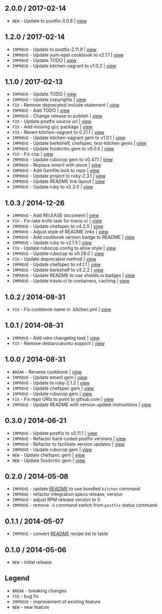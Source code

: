 2.0.0 / 2017-02-14
------------------

- `NEW` - Update to postfix-3.0.8 | [view](https://github.com/4-20ma/cookbook-postfix_rpm/commit/167b334)


1.2.0 / 2017-02-14
------------------

- `IMPROVE` - Update to postfix-2.11.9 | [view](https://github.com/4-20ma/cookbook-postfix_rpm/commit/ec0a578)
- `IMPROVE` - Update yum-epel cookbook to v2.1.1 | [view](https://github.com/4-20ma/cookbook-postfix_rpm/commit/d405e3d)
- `IMPROVE` - Update TODO | [view](https://github.com/4-20ma/cookbook-postfix_rpm/commit/c818317)
- `IMPROVE` - Update kitchen-vagrant to v1.0.2 | [view](https://github.com/4-20ma/cookbook-postfix_rpm/commit/c669fa2)


1.1.0 / 2017-02-13
------------------

- `IMPROVE` - Update TODO | [view](https://github.com/4-20ma/cookbook-postfix_rpm/commit/c14b45c)
- `IMPROVE` - Update copyrights | [view](https://github.com/4-20ma/cookbook-postfix_rpm/commit/b9dd61b)
- `FIX` - Remove deprecated include statement | [view](https://github.com/4-20ma/cookbook-postfix_rpm/commit/898f849)
- `IMPROVE` - Add TODO | [view](https://github.com/4-20ma/cookbook-postfix_rpm/commit/0fce3f7)
- `IMPROVE` - Change release to publish | [view](https://github.com/4-20ma/cookbook-postfix_rpm/commit/ea60b58)
- `FIX` - Update postfix source url | [view](https://github.com/4-20ma/cookbook-postfix_rpm/commit/c23e3fc)
- `FIX` - Add missing gcc package | [view](https://github.com/4-20ma/cookbook-postfix_rpm/commit/7e26726)
- `FIX` - Revert kitchen-vagrant to 0.21.1 | [view](https://github.com/4-20ma/cookbook-postfix_rpm/commit/9ffeb89)
- `IMPROVE` - Update kitchen-vagrant gem to v1.0.1 | [view](https://github.com/4-20ma/cookbook-postfix_rpm/commit/90f0dc0)
- `IMPROVE` - Update berkshelf, chefspec, test-kitchen gems | [view](https://github.com/4-20ma/cookbook-postfix_rpm/commit/3251732)
- `IMPROVE` - Update foodcritic gem to v9.0.0 | [view](https://github.com/4-20ma/cookbook-postfix_rpm/commit/fe8fb5e)
- `FIX` - Fix cop | [view](https://github.com/4-20ma/cookbook-postfix_rpm/commit/79b6a48)
- `IMPROVE` - Update rubocop gem to v0.47.1 | [view](https://github.com/4-20ma/cookbook-postfix_rpm/commit/90da42f)
- `IMPROVE` - Replace emeril with stove | [view](https://github.com/4-20ma/cookbook-postfix_rpm/commit/c81c09f)
- `IMPROVE` - Add Gemfile.lock to repo | [view](https://github.com/4-20ma/cookbook-postfix_rpm/commit/9cb58b7)
- `IMPROVE` - Update project to ruby-2.3.1 | [view](https://github.com/4-20ma/cookbook-postfix_rpm/commit/669e5af)
- `IMPROVE` - Update README link layout | [view](https://github.com/4-20ma/cookbook-postfix_rpm/commit/ec2109c)
- `IMPROVE` - Update ruby to v2.2.0 | [view](https://github.com/4-20ma/cookbook-postfix_rpm/commit/9dd3b55)


1.0.3 / 2014-12-26
------------------

- `IMPROVE` - Add RELEASE document | [view](https://github.com/4-20ma/cookbook-postfix_rpm/commit/e9ff980)
- `FIX` - Fix rake knife task for travis-ci | [view](https://github.com/4-20ma/cookbook-postfix_rpm/commit/92c1800)
- `IMPROVE` - Update chefspec to v4.2.0 | [view](https://github.com/4-20ma/cookbook-postfix_rpm/commit/c29bbbd)
- `IMPROVE` - Adjust style of README links | [view](https://github.com/4-20ma/cookbook-postfix_rpm/commit/c332271)
- `IMPROVE` - Add cookbook version badge to README | [view](https://github.com/4-20ma/cookbook-postfix_rpm/commit/a769706)
- `IMPROVE` - Update ruby to v2.1.5 | [view](https://github.com/4-20ma/cookbook-postfix_rpm/commit/a08469a)
- `FIX` - Update rubocop config to allow style | [view](https://github.com/4-20ma/cookbook-postfix_rpm/commit/9a76e0c)
- `IMPROVE` - Update rubocop to v0.28.0 | [view](https://github.com/4-20ma/cookbook-postfix_rpm/commit/7c86b92)
- `FIX` - Update deprecated method | [view](https://github.com/4-20ma/cookbook-postfix_rpm/commit/e7cbfe4)
- `IMPROVE` - Update chefspec to v4.1.1 | [view](https://github.com/4-20ma/cookbook-postfix_rpm/commit/2a82b4f)
- `IMPROVE` - Update berkshelf to v3.2.2 | [view](https://github.com/4-20ma/cookbook-postfix_rpm/commit/0f1d28d)
- `IMPROVE` - Update README to use shields.io badges | [view](https://github.com/4-20ma/cookbook-postfix_rpm/commit/a99ef37)
- `IMPROVE` - Update travis-ci to containers, caching | [view](https://github.com/4-20ma/cookbook-postfix_rpm/commit/624e208)


1.0.2 / 2014-08-31
------------------

- `FIX` - Fix cookbook name in .kitchen.yml | [view](https://github.com/4-20ma/cookbook-postfix_rpm/commit/f050406)


1.0.1 / 2014-08-31
------------------

- `IMPROVE` - Add rake changelog task | [view](https://github.com/4-20ma/cookbook-postfix_rpm/commit/7e01740)
- `FIX` - Remove debian/ubuntu support | [view](https://github.com/4-20ma/cookbook-postfix_rpm/commit/c29af3e)


1.0.0 / 2014-08-31
------------------

- `BREAK` - Rename cookbook | [view](https://github.com/4-20ma/cookbook-postfix_rpm/commit/0c16902)
- `IMPROVE` - Update emeril gem | [view](https://github.com/4-20ma/cookbook-postfix_rpm/commit/0115184)
- `IMPROVE` - Update to ruby-2.1.2 | [view](https://github.com/4-20ma/cookbook-postfix_rpm/commit/3689b04)
- `IMPROVE` - Update chefspec gem | [view](https://github.com/4-20ma/cookbook-postfix_rpm/commit/6c5212b)
- `IMPROVE` - Update rubocop gem | [view](https://github.com/4-20ma/cookbook-postfix_rpm/commit/48752c3)
- `FIX` - Fix repo URIs to point to github.com | [view](https://github.com/4-20ma/cookbook-postfix_rpm/commit/fe1c6bc)
- `IMPROVE` - Update README with version update instructions | [view](https://github.com/4-20ma/cookbook-postfix_rpm/commit/e5e3e54)


0.3.0 / 2014-06-21
------------------

- `IMPROVE` - Update postfix to v2.11.1 | [view](https://github.com/4-20ma/cookbook-postfix_rpm/commit/adea1d9)
- `IMPROVE` - Refactor hard-coded postfix versions | [view](https://github.com/4-20ma/cookbook-postfix_rpm/commit/bdec964)
- `IMPROVE` - Refactor to facilitate version updates | [view](https://github.com/4-20ma/cookbook-postfix_rpm/commit/deb0e72)
- `IMPROVE` - Update rubocop gem | [view](https://github.com/4-20ma/cookbook-postfix_rpm/commit/131354c)
- `NEW` - Update chefspec gem | [view](https://github.com/4-20ma/cookbook-postfix_rpm/commit/f8683d5)
- `NEW` - Update foodcritic gem | [view](https://github.com/4-20ma/cookbook-postfix_rpm/commit/89d8411)


0.2.0 / 2014-05-08
------------------

- `IMPROVE` - update [README](README.md) to use bundled `kitchen` command
- `IMPROVE` - refactor integration specs release, version
- `IMPROVE` - adjust RPM release version to 0
- `IMPROVE` - remove `-b` command switch from `postfix` status command


0.1.1 / 2014-05-07
------------------

- `IMPROVE` - convert [README](README.md) recipe list to table


0.1.0 / 2014-05-06
------------------

- `NEW` - initial release


Legend
------

- `BREAK`   - breaking changes
- `FIX`     - bug fix
- `IMPROVE` - improvement of existing feature
- `NEW`     - new feature
